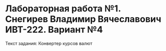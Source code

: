 # Лабораторная работа №1. Снегирев Владимир Вячеславович ИВТ-222. Вариант №4
Текст задания: Конвертер курсов валют
